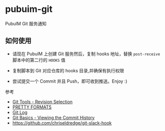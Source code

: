 # pubuim-git

PubuIM Git 服务通知

## 如何使用

- 请现在 PubuIM 上创建 Git 服务然后，复制 hooks 地址，替换 `post-receive` 脚本中的第二行的 `HOOKS` 值

- 复制脚本到 Git 对应仓库的 hooks 目录,并确保有执行权限

- 尝试提交一个 Commit 并且 Push，即可收到推送。Enjoy :)


参考

- [Git Tools - Revision Selection](https://git-scm.com/book/tr/v2/Git-Tools-Revision-Selectio)
- [PRETTY FORMATS](http://git-scm.com/docs/pretty-formats)
- [Git Log](https://git-scm.com/docs/git-log)
- [Git Basics - Viewing the Commit History](https://git-scm.com/book/tr/v2/Git-Basics-Viewing-the-Commit-History)
- https://github.com/chriseldredge/git-slack-hook
